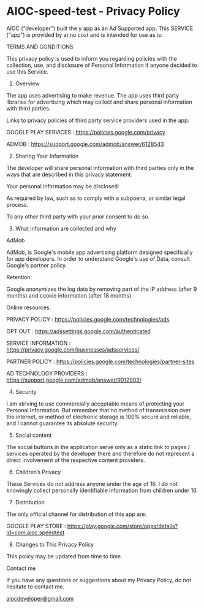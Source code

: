 # AIOC-speed-test - Privacy Policy

AIOC ("developer") built the y app as an Ad Supported app. This SERVICE ("app") is provided by at no cost and is intended for use as is:

TERMS AND CONDITIONS

This privacy policy is used to inform you regarding policies with the collection, use, and disclosure of Personal Information if anyone decided to use this Service.

1. Overview

The app uses advertising to make revenue. The app uses third party libraries for advertising which may collect and share personal information with third parties.

Links to privacy policies of third party service providers used in the app:

GOOGLE PLAY SERVICES : https://policies.google.com/privacy

ADMOB : https://support.google.com/admob/answer/6128543

2. Sharing Your Information

The developer will share personal information with third parties only in the ways that are described in this privacy statement.

Your personal information may be disclosed:

As required by law, such as to comply with a subpoena, or similar legal process.

To any other third party with your prior consent to do so.

3. What information are collected and why

AdMob

AdMob, is Google's mobile app advertising platform designed specifically for app developers. In order to understand Google's use of Data, consult Google's partner policy.

Retention:

Google anonymizes the log data by removing part of the IP address (after 9 months) and cookie information (after 18 months)

Online resources:

PRIVACY POLICY : https://policies.google.com/technologies/ads

OPT OUT : https://adssettings.google.com/authenticated

SERVICE INFORMATION : https://privacy.google.com/businesses/adsservices/

PARTNER POLICY : https://policies.google.com/technologies/partner-sites

AD TECHNOLOGY PROVIDERS : https://support.google.com/admob/answer/9012903/

4. Security

I am striving to use commercially acceptable means of protecting your Personal Information. But remember that no method of transmission over the internet, or method of electronic storage is 100% secure and reliable, and I cannot guarantee its absolute security.

5. Social content

The social buttons in the application serve only as a static link to pages / services operated by the developer there and therefore do not represent a direct involvement of the respective content providers.

6. Children’s Privacy

These Services do not address anyone under the age of 16. I do not knowingly collect personally identifiable information from children under 16.

7. Distribution

The only official channel for distribution of this app are:

GOOGLE PLAY STORE : https://play.google.com/store/apps/details?id=com.aioc.speedtest

8. Changes to This Privacy Policy

This policy may be updated from time to time.

Contact me

If you have any questions or suggestions about my Privacy Policy, do not hesitate to contact me.

aiocdeveloper@gmail.com
